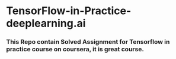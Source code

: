# TensorFlow-in-Practice-deeplearning.ai

### This Repo contain Solved Assignment for Tensorflow in practice course on coursera, it is great course.
